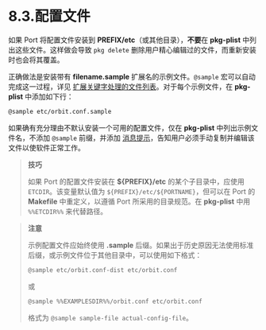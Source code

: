 # 8.3.配置文件

如果 Port 将配置文件安装到 **PREFIX/etc**（或其他目录），**不要**在 **pkg-plist** 中列出这些文件。这样做会导致 `pkg delete` 删除用户精心编辑过的文件，而重新安装时也会将其覆盖。

正确做法是安装带有 **filename.sample** 扩展名的示例文件。`@sample` 宏可以自动完成这一过程，详见 [扩展关键字处理的文件列表](https://docs.freebsd.org/en/books/porters-handbook/plist/#plist-keywords-sample)。对于每个示例文件，在 **pkg-plist** 中添加如下行：

```sh
@sample etc/orbit.conf.sample
```

如果确有充分理由不默认安装一个可用的配置文件，仅在 **pkg-plist** 中列出示例文件名，不添加 `@sample` 前缀，并添加 [消息提示](https://docs.freebsd.org/en/books/porters-handbook/pkg-files/#porting-message)，告知用户必须手动复制并编辑该文件以使软件正常工作。

>**技巧**
>
> 如果 Port 的配置文件安装在 **\${PREFIX}/etc** 的某个子目录中，应使用 `ETCDIR`。该变量默认值为 `${PREFIX}/etc/${PORTNAME}`，但可以在 Port 的 **Makefile** 中重定义，以遵循 Port 所采用的目录规范。在 **pkg-plist** 中用 `%%ETCDIR%%` 来代替路径。 

>**注意**
>
>示例配置文件应始终使用 **.sample** 后缀。如果出于历史原因无法使用标准后缀，或示例文件位于其他目录中，可以使用如下格式：
>
>```sh
>@sample etc/orbit.conf-dist etc/orbit.conf
>```
>
>或
>
>```sh
>@sample %%EXAMPLESDIR%%/orbit.conf etc/orbit.conf
>```
>
>格式为 `@sample sample-file actual-config-file`。
